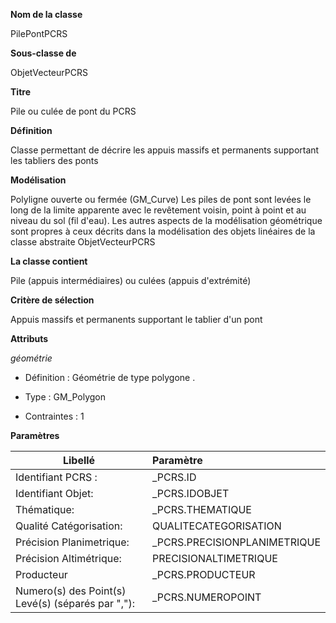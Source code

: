 **Nom de la classe**

PilePontPCRS

**Sous-classe de**

ObjetVecteurPCRS

**Titre**

Pile ou culée de pont du PCRS

**Définition**

Classe permettant de décrire les appuis massifs et permanents supportant les tabliers des ponts

**Modélisation**

Polyligne ouverte ou fermée (GM_Curve) Les piles de pont sont levées le long de la limite apparente avec le revêtement voisin, point à point et au niveau du sol (fil d'eau). Les autres aspects de la modélisation géométrique sont propres à  ceux décrits dans la modélisation des objets linéaires de la classe abstraite ObjetVecteurPCRS

**La classe contient**

Pile (appuis intermédiaires) ou culées (appuis d'extrémité)

**Critère de sélection**

Appuis massifs et permanents supportant le tablier d'un pont

**Attributs**

*géométrie*

- Définition : Géométrie de type polygone .

- Type : GM_Polygon

- Contraintes : 1

**Paramètres**

| Libellé | Paramètre |
| ---------|:-------------|
|Identifiant PCRS :|_PCRS.ID|
|Identifiant Objet:|_PCRS.IDOBJET|
|Thématique:|_PCRS.THEMATIQUE|
|Qualité Catégorisation:|QUALITECATEGORISATION|
|Précision Planimetrique:|_PCRS.PRECISIONPLANIMETRIQUE|
|Précision Altimétrique:|PRECISIONALTIMETRIQUE|
|Producteur|_PCRS.PRODUCTEUR|
|Numero(s) des Point(s) Levé(s) (séparés par ","):|_PCRS.NUMEROPOINT|
